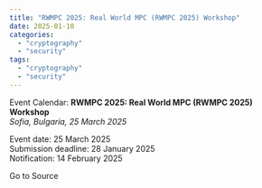 ```yaml
---
title: "RWMPC 2025: Real World MPC (RWMPC 2025) Workshop"
date: 2025-01-10
categories: 
  - "cryptography"
  - "security"
tags: 
  - "cryptography"
  - "security"
---
```


Event Calendar: **RWMPC 2025: Real World MPC (RWMPC 2025) Workshop**  
_Sofia, Bulgaria, 25 March 2025_

Event date: 25 March 2025  
Submission deadline: 28 January 2025  
Notification: 14 February 2025

Go to Source
